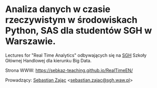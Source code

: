 # Analiza danych w czasie rzeczywistym w środowiskach Python, SAS dla studentów SGH w Warszawie.

Lectures for "Real Time Analytics" odbywających się 
na [SGH](https://sgh.waw.pl) Szkoły Głównej Handlowej dla kierunku Big Data.

Strona WWW: https://sebkaz-teaching.github.io/RealTimeEN/

Prowadzący: [Sebastian Zając](https://sebastianzajac.pl)
<[sebastian.zajac@sgh.waw.pl](mailto:sebastian.zajac@sgh.waw.pl)>